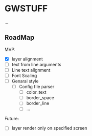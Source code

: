 # GWSTUFF

...

## RoadMap

MVP: 

+ [x] layer alignment
+ [ ] text from line arguments
+ [ ] Line text alignment
+ [ ] Font Scaling
+ [ ] Genaral style
    + [ ] Config file parser
        + [ ] color_text
        + [ ] border_space
        + [ ] border_line
        + [ ] ...

Future: 
+ [ ] layer render only on specified screen
